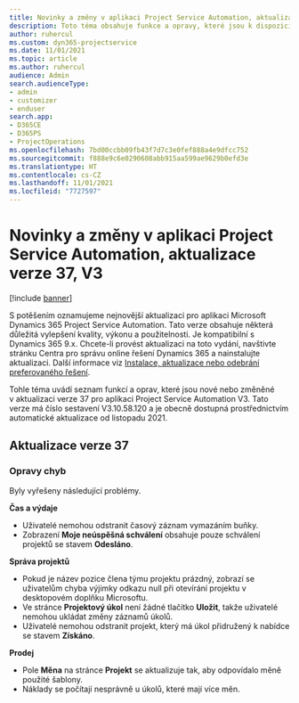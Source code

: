 ```yaml
---
title: Novinky a změny v aplikaci Project Service Automation, aktualizace verze 37, V3
description: Toto téma obsahuje funkce a opravy, které jsou k dispozici ve Microsoft Dynamics 365 Project Service Automation vydání aktualizace 37, V3.
author: ruhercul
ms.custom: dyn365-projectservice
ms.date: 11/01/2021
ms.topic: article
ms.author: ruhercul
audience: Admin
search.audienceType:
- admin
- customizer
- enduser
search.app:
- D365CE
- D365PS
- ProjectOperations
ms.openlocfilehash: 7bd00ccbb09fb43f7d7c3e0fef888a4e9dfcc752
ms.sourcegitcommit: f888e9c6e0290608abb915aa599ae9629b0efd3e
ms.translationtype: HT
ms.contentlocale: cs-CZ
ms.lasthandoff: 11/01/2021
ms.locfileid: "7727597"
---
```

# <a name="whats-new-or-changed-in-project-service-automation-update-release-37-v3"></a>Novinky a změny v aplikaci Project Service Automation, aktualizace verze 37, V3

[!include [banner](../includes/psa-now-project-operations.md)]

S potěšením oznamujeme nejnovější aktualizaci pro aplikaci Microsoft Dynamics 365 Project Service Automation. Tato verze obsahuje některá důležitá vylepšení kvality, výkonu a použitelnosti. Je kompatibilní s Dynamics 365 9.x. Chcete-li provést aktualizaci na toto vydání, navštivte stránku Centra pro správu online řešení Dynamics 365 a nainstalujte aktualizaci. Další informace viz [Instalace, aktualizace nebo odebrání preferovaného řešení](/power-platform/admin/install-remove-preferred-solution).

Tohle téma uvádí seznam funkcí a oprav, které jsou nové nebo změněné v aktualizaci verze 37 pro aplikaci Project Service Automation V3. Tato verze má číslo sestavení V3.10.58.120 a je obecně dostupná prostřednictvím automatické aktualizace od listopadu 2021.

## <a name="update-release-37"></a>Aktualizace verze 37

### <a name="bug-fixes"></a>Opravy chyb

Byly vyřešeny následující problémy.

**Čas a výdaje**
- Uživatelé nemohou odstranit časový záznam vymazáním buňky.
- Zobrazení **Moje neúspěšná schválení** obsahuje pouze schválení projektů se stavem **Odesláno**.

**Správa projektů**
- Pokud je název pozice člena týmu projektu prázdný, zobrazí se uživatelům chyba výjimky odkazu null při otevírání projektu v desktopovém doplňku Microsoftu.
- Ve stránce **Projektový úkol** není žádné tlačítko **Uložit**, takže uživatelé nemohou ukládat změny záznamů úkolů.
- Uživatelé nemohou odstranit projekt, který má úkol přidružený k nabídce se stavem **Získáno**.

**Prodej**
- Pole **Měna** na stránce **Projekt** se aktualizuje tak, aby odpovídalo měně použité šablony.
- Náklady se počítají nesprávně u úkolů, které mají více měn.

